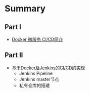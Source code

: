 # Summary

## Part I

* [Docker 微服务 CI/CD简介](README.md)

## Part II

* [基于Docker及Jenkins的CI/CD的实现](2-ji-yu-docker-ji-jenkins-de-ci-cd-de-shi-xian.md)
  * Jenkins Pipeline
  * Jenkins master节点
  * 私有仓库的搭建



